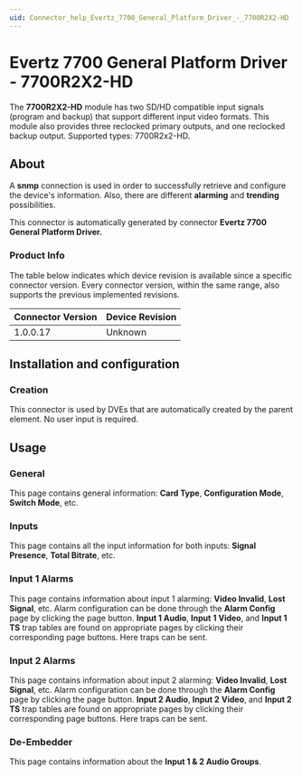 ```yaml
---
uid: Connector_help_Evertz_7700_General_Platform_Driver_-_7700R2X2-HD
---
```


# Evertz 7700 General Platform Driver - 7700R2X2-HD

The **7700R2X2-HD** module has two SD/HD compatible input signals (program and backup) that support different input video formats. This module also provides three reclocked primary outputs, and one reclocked backup output. Supported types: 7700R2x2-HD.

## About

A **snmp** connection is used in order to successfully retrieve and configure the device's information. Also, there are different **alarming** and **trending** possibilities.

This connector is automatically generated by connector **Evertz 7700 General Platform Driver.**

### Product Info

The table below indicates which device revision is available since a specific connector version. Every connector version, within the same range, also supports the previous implemented revisions.

| **Connector Version** | **Device Revision** |
|--------------------|---------------------|
| 1.0.0.17           | Unknown             |

## Installation and configuration

### Creation

This connector is used by DVEs that are automatically created by the parent element. No user input is required.

## Usage

### General

This page contains general information: **Card Type**, **Configuration Mode**, **Switch Mode**, etc.

### Inputs

This page contains all the input information for both inputs: **Signal Presence**, **Total Bitrate**, etc.

### Input 1 Alarms

This page contains information about input 1 alarming: **Video Invalid**, **Lost Signal**, etc. Alarm configuration can be done through the **Alarm Config** page by clicking the page button. **Input 1 Audio**, **Input** **1 Video**, and **Input 1** **TS** trap tables are found on appropriate pages by clicking their corresponding page buttons. Here traps can be sent.

### Input 2 Alarms

This page contains information about input 2 alarming: **Video Invalid**, **Lost Signal**, etc. Alarm configuration can be done through the **Alarm Config** page by clicking the page button. **Input 2 Audio**, **Input 2** **Video**, and **Input 2** **TS** trap tables are found on appropriate pages by clicking their corresponding page buttons. Here traps can be sent.

### De-Embedder

This page contains information about the **Input 1 & 2 Audio Groups**.
